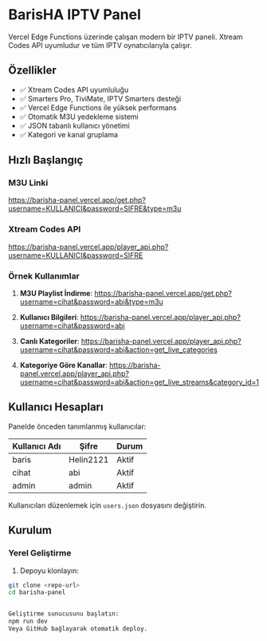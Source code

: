 # BarisHA IPTV Panel

Vercel Edge Functions üzerinde çalışan modern bir IPTV paneli. Xtream Codes API uyumludur ve tüm IPTV oynatıcılarıyla çalışır.

## Özellikler

- ✅ Xtream Codes API uyumluluğu
- ✅ Smarters Pro, TiviMate, IPTV Smarters desteği
- ✅ Vercel Edge Functions ile yüksek performans
- ✅ Otomatik M3U yedekleme sistemi
- ✅ JSON tabanlı kullanıcı yönetimi
- ✅ Kategori ve kanal gruplama

## Hızlı Başlangıç

### M3U Linki
https://barisha-panel.vercel.app/get.php?username=KULLANICI&password=SIFRE&type=m3u


### Xtream Codes API
https://barisha-panel.vercel.app/player_api.php?username=KULLANICI&password=SIFRE


### Örnek Kullanımlar

1. **M3U Playlist İndirme**:
https://barisha-panel.vercel.app/get.php?username=cihat&password=abi&type=m3u


2. **Kullanıcı Bilgileri**:
https://barisha-panel.vercel.app/player_api.php?username=cihat&password=abi


3. **Canlı Kategoriler**:
https://barisha-panel.vercel.app/player_api.php?username=cihat&password=abi&action=get_live_categories


5. **Kategoriye Göre Kanallar**:
https://barisha-panel.vercel.app/player_api.php?username=cihat&password=abi&action=get_live_streams&category_id=1


## Kullanıcı Hesapları

Panelde önceden tanımlanmış kullanıcılar:

| Kullanıcı Adı | Şifre      | Durum  |
|---------------|------------|--------|
| baris         | Helin2121  | Aktif  |
| cihat         | abi        | Aktif  |
| admin         | admin      | Aktif  |

Kullanıcıları düzenlemek için `users.json` dosyasını değiştirin.

## Kurulum

### Yerel Geliştirme

1. Depoyu klonlayın:
```bash
git clone <repo-url>
cd barisha-panel


Geliştirme sunucusunu başlatın:
npm run dev
Veya GitHub bağlayarak otomatik deploy.

